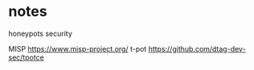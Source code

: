 # notes

honeypots security

MISP https://www.misp-project.org/
t-pot https://github.com/dtag-dev-sec/tpotce
